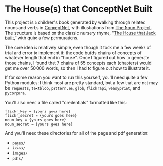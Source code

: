 # The House(s) that ConceptNet Built

This project is a children's book generated by walking through related nouns and verbs in [ConceptNet](http://conceptnet.io), with illustrations from [The Noun Project](http://thenounproject.com). The structure is based on the classic nursery rhyme, "[The House that Jack built](https://en.wikipedia.org/wiki/This_Is_the_House_That_Jack_Built)," with quite a few permutations.

The core idea is relatively simple, even though it took me a few weeks of trial and error to implement it: the code builds chains of concepts of whatever length that end in "house". Once I figured out how to generate those chains, I found that 7 chains of 55 concepts each (chapters) would get me over 50,000 words, so then I had to figure out how to illustrate it. 

If for some reason you want to run this yourself, you'll need quite a few Python modules:
I think most are pretty standard, but a few that are not may be `requests`, `textblob`, `pattern.en`, `glob`, `flickrapi`, `weasyprint`, and `pycorpora`.

You'll also need a file called "credentials" formatted like this:

```
flickr_key = {yours goes here}
flickr_secret = {yours goes here}
noun_key = {yours goes here}
noun_secret = {yours goes here}
```

And you'll need these directories for all of the page and pdf generation: 

 - `pages/`
 - `icons/`
 - `images/`
 - `pdfs/`



